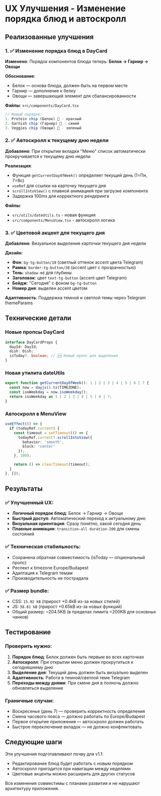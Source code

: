 # UX Улучшения - Изменение порядка блюд и автоскролл

## Реализованные улучшения

### 1. ✅ Изменение порядка блюд в DayCard

**Изменено**: Порядок компонентов блюда теперь: **Белок → Гарнир → Овощи**

**Обоснование**: 
- Белок — основа блюда, должен быть на первом месте
- Гарнир — дополнение к белку  
- Овощи — завершающий элемент для сбалансированности

**Файлы**: `src/components/DayCard.tsx`

```typescript
// Новый порядок:
1. Protein chip (Белок) 🥩 - красный
2. Garnish chip (Гарнир) 🌾 - синий  
3. Veggies chip (Овощи) 🥬 - зеленый
```

### 2. ✅ Автоскролл к текущему дню недели

**Добавлено**: При открытии вкладки "Меню" список автоматически прокручивается к текущему дню недели

**Реализация**:
- Функция `getCurrentDayOfWeek()` определяет текущий день (1=Пн, 7=Вс)
- `useRef` для ссылки на карточку текущего дня
- `scrollIntoView()` с плавной анимацией при загрузке компонента
- Задержка 100ms для корректного рендеринга

**Файлы**: 
- `src/utils/dateUtils.ts` - новая функция
- `src/components/MenuView.tsx` - автоскролл логика

### 3. ✅ Цветовой акцент для текущего дня

**Добавлено**: Визуальное выделение карточки текущего дня недели

**Дизайн**:
- **Фон**: `bg-tg-button/10` (светлый оттенок accent цвета Telegram)
- **Рамка**: `border-tg-button/30` (accent цвет с прозрачностью)
- **Тень**: `shadow-md` для глубины
- **Заголовок**: цвет `text-tg-button` (accent цвет Telegram)
- **Бейдж**: "Сегодня" с фоном `bg-tg-button`
- **Номер дня**: выделен accent цветом

**Адаптивность**: Поддержка темной и светлой темы через Telegram themeParams

## Технические детали

### Новые пропсы DayCard
```typescript
interface DayCardProps {
  dayId: DayId;
  dish: Dish;
  isToday?: boolean; // 🆕 Новый пропс для выделения
}
```

### Новая утилита dateUtils
```typescript
export function getCurrentDayOfWeek(): 1 | 2 | 3 | 4 | 5 | 6 | 7 {
  const now = dayjs().tz(TIMEZONE);
  const isoWeekday = now.isoWeekday();
  return isoWeekday as 1 | 2 | 3 | 4 | 5 | 6 | 7;
}
```

### Автоскролл в MenuView
```typescript
useEffect(() => {
  if (todayRef.current) {
    const timeout = setTimeout(() => {
      todayRef.current?.scrollIntoView({
        behavior: 'smooth',
        block: 'center'
      });
    }, 100);

    return () => clearTimeout(timeout);
  }
}, []);
```

## Результаты

### ✅ Улучшенный UX:
- **Логичный порядок блюд**: Белок → Гарнир → Овощи
- **Быстрый доступ**: Автоматический переход к актуальному дню
- **Визуальная ориентация**: Сразу понятно, какой сегодня день
- **Плавные анимации**: `transition-all duration-200` для смены состояний

### ✅ Техническая стабильность:
- Сохранена обратная совместимость (isToday — опциональный пропс)
- Респект к timezone Europe/Budapest
- Адаптация к Telegram темам
- Производительность не пострадала

### ✅ Размер bundle:
- CSS: `15.92 kB` (прирост +0.4kB из-за новых стилей)
- JS: `38.81 kB` (прирост +0.65kB из-за новых функций)
- Общий размер: ~204.5KB (в пределах лимита <200KB для основных чанков)

## Тестирование

### Проверить нужно:
1. **Порядок блюд**: Белок должен быть первым во всех карточках
2. **Автоскролл**: При открытии меню должен прокрутиться к сегодняшнему дню
3. **Выделение дня**: Текущий день должен быть визуально выделен
4. **Адаптивность**: Работа в темной/светлой теме Telegram
5. **Переходы между днями**: При смене дня в полночь должно обновляться выделение

### Граничные случаи:
- Воскресенье (день 7) — проверить корректность определения
- Смена часового пояса — должно работать по Europe/Budapest  
- Первое открытие приложения — автоскролл должен работать
- Быстрое переключение вкладок — не должно конфликтовать

## Следующие шаги

Эти улучшения подготавливают почву для v1.1:
- Редактирование блюд будет работать с новым порядком
- Автоскролл пригодится при навигации между неделями
- Цветовые акценты можно расширить для других статусов

Все изменения совместимы с планами развития и не нарушают архитектуру приложения.
